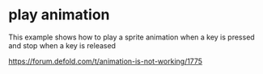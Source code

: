 # play animation
This example shows how to play a sprite animation when a key is pressed and stop when a key is released

https://forum.defold.com/t/animation-is-not-working/1775
